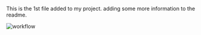 This is the 1st file added to my project.
adding some more information to the readme.

![workflow](https://github.com/<UserName>/<RepositoryName>/actions/workflows/main.yml/badge.svg)


